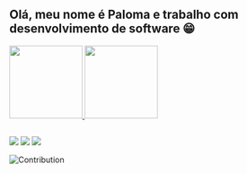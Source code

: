 ## Olá, meu nome é Paloma e trabalho com desenvolvimento de software 😁

<div>
  <a href="https://github.com/palomapsj">
  <img height="130em" src="https://github-readme-stats.vercel.app/api?username=palomapsj&show_icons=true&theme=dark&include_all_commits=true&count_private=true"/>
  <img height="130em" src="https://github-readme-stats.vercel.app/api/top-langs/?username=palomapsj&layout=compact&langs_count=7&theme=dark"/>
</div>
  
  ##
  
  <div> 
 
  <a href="https://instagram.com/lomapsj" target="_blank"><img src="https://img.shields.io/badge/-Instagram-%23E4405F?style=for-the-badge&logo=instagram&logoColor=white" target="_blank"></a>
  <a href = "mailto:paloma.psj97@gmail.com"><img src="https://img.shields.io/badge/-Gmail-%23333?style=for-the-badge&logo=gmail&logoColor=white" target="_blank"></a>
  <a href="https://www.linkedin.com/in/paloma-psj" target="_blank"><img src="https://img.shields.io/badge/-LinkedIn-%230077B5?style=for-the-badge&logo=linkedin&logoColor=white" target="_blank"></a> 
 
 
</div>

![Contribution](https://activity-graph.herokuapp.com/graph?username=palomapsj&theme=gotham&hide_border=true&area=true)
